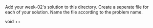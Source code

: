 Add your week-02's solution to this directory.
Create a seperate file for each of your solution. Name the file according to the problem name.

void
++
